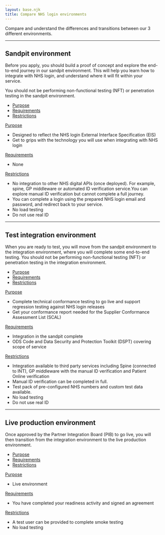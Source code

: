 ```yaml
---
layout: base.njk
title: Compare NHS login environments
---
```


Compare and understand the differences and transitions between our 3 different environments.

---

<div id="sandpit" class="design-example">

<h2>Sandpit environment</h2>
<p>Before you apply, you should build a proof of concept and explore the end-to-end journey in our sandpit environment. This will help you learn how to integrate with NHS login, and understand where it will fit within your service.</p>
<p>You should not be performing non-functional testing (NFT) or penetration testing in the sandpit environment.</p>

<div class="code-snippet">
          <ul class="app-tabs" role="tablist">
              <li class="app-tabs__item app-tabs__item--current" role="presentation" data-index="ex-1">
                <a href="javascript:void(0);" role="tab" aria-controls="default-example" data-track="tab-html" aria-selected="true">
                Purpose
                </a>
              </li>
              <li class="app-tabs__item" role="presentation" data-index="ex-2">
                <a href="javascript:void(0);" role="tab" aria-controls="default-example" data-track="tab-html" aria-selected="true">
                Requirements
                </a>
              </li>
            <li class="app-tabs__item" role="presentation" data-index="ex-3">
                <a href="javascript:void(0);" role="tab" aria-controls="default-example" data-track="tab-html" aria-selected="true">
                Restrictions
                </a>
              </li>
          </ul>
        <div class="app-tabs__container js-tabs__container" id="default-example" role="tabpanel">
              <div class="app-tabs__item app-tabs__item--mobile" role="presentation" data-index="ex-1">
                <a href="" role="tab" aria-controls="default-example" data-track="tab-html" aria-selected="true">
                  Purpose
                </a>
              </div>
            <div class="code-snippet__preformatted" data-index="ex-1">
              <div class="app-code-snippet__macro"></div>
              <div class="app-code-snippet__container">
              <ul>
              <li>Designed to reflect the NHS login External Interface Specification (EIS)</li>
              <li>Get to grips with the technology you will use when integrating with NHS login</li>
              </div>
            </div>
              <div class="app-tabs__item app-tabs__item--mobile" role="presentation" data-index="ex-2">
                <a href="" role="tab" aria-controls="default-example" data-track="tab-html" aria-selected="true">
                  Requirements
                </a>
              </div>
            <div class="code-snippet__preformatted js-hidden" data-index="ex-2">
                <div class="code-snippet__macro">
                </div>
              <div class="app-code-snippet__macro"></div>
              <div class="app-code-snippet__container">
              <ul>
              <li>None</li>
                </ul>
              </div>
            </div>
            <div class="app-tabs__item app-tabs__item--mobile" role="presentation" data-index="ex-3">
                <a href="" role="tab" aria-controls="default-example" data-track="tab-html" aria-selected="true">
                  Restrictions
                </a>
              </div>
            <div class="code-snippet__preformatted js-hidden" data-index="ex-3">
                <div class="code-snippet__macro">
                </div>
              <div class="app-code-snippet__macro"></div>
              <div class="app-code-snippet__container">
              <ul>
              <li>No integration to other NHS digital APIs (once deployed). For example, spine, GP middleware or automated ID verification service.You can explore manual ID verification but cannot complete a full journey.</li>
              <li>You can complete a login using the prepared NHS login email and password, and redirect back to your service.</li>
              <li>No load testing</li> 
              <li>Do not use real ID</li>
                </ul>
              </div>
            </div>
        </div>
  </div>
</div>

---


<div id="test" class="design-example">

<h2>Test integration environment</h2>
<p>When you are ready to test, you will move from the sandpit environment to the integration environment, where you will complete some end-to-end testing. You should not be performing non-functional testing (NFT) or penetration testing in the integration environment.</p>

<div class="code-snippet">
          <ul class="app-tabs" role="tablist">
              <li class="app-tabs__item app-tabs__item--current" role="presentation" data-index="ex-1">
                <a href="javascript:void(0);" role="tab" aria-controls="default-example" data-track="tab-html" aria-selected="true">
                Purpose
                </a>
              </li>
              <li class="app-tabs__item" role="presentation" data-index="ex-2">
                <a href="javascript:void(0);" role="tab" aria-controls="default-example" data-track="tab-html" aria-selected="true">
                Requirements
                </a>
              </li>
            <li class="app-tabs__item" role="presentation" data-index="ex-3">
                <a href="javascript:void(0);" role="tab" aria-controls="default-example" data-track="tab-html" aria-selected="true">
                Restrictions
                </a>
              </li>
          </ul>
        <div class="app-tabs__container js-tabs__container" id="default-example" role="tabpanel">
              <div class="app-tabs__item app-tabs__item--mobile" role="presentation" data-index="ex-1">
                <a href="" role="tab" aria-controls="default-example" data-track="tab-html" aria-selected="true">
                  Purpose
                </a>
              </div>
            <div class="code-snippet__preformatted" data-index="ex-1">
              <div class="app-code-snippet__macro"></div>
              <div class="app-code-snippet__container">
              <ul>
              <li>Complete technical conformance testing to go live and support regression testing against NHS login releases</li>
              <li>Get your conformance report needed for the Supplier Conformance Assessment List (SCAL)</li>
              </div>
            </div>
              <div class="app-tabs__item app-tabs__item--mobile" role="presentation" data-index="ex-2">
                <a href="" role="tab" aria-controls="default-example" data-track="tab-html" aria-selected="true">
                  Requirements
                </a>
              </div>
            <div class="code-snippet__preformatted js-hidden" data-index="ex-2">
                <div class="code-snippet__macro">
                </div>
              <div class="app-code-snippet__macro"></div>
              <div class="app-code-snippet__container">
              <ul>
              <li>Integration in the sandpit complete</li>
              <li>ODS Code and Data Security and Protection Toolkit (DSPT) covering scope of service</li>
                </ul>
              </div>
            </div>
            <div class="app-tabs__item app-tabs__item--mobile" role="presentation" data-index="ex-3">
                <a href="" role="tab" aria-controls="default-example" data-track="tab-html" aria-selected="true">
                  Restrictions
                </a>
              </div>
            <div class="code-snippet__preformatted js-hidden" data-index="ex-3">
                <div class="code-snippet__macro">
                </div>
              <div class="app-code-snippet__macro"></div>
              <div class="app-code-snippet__container">
              <ul>
              <li>Integration available to third party services including Spine (connected to INT), GP middleware with the manual ID verification and Patient Online verification</li>
              <li>Manual ID verification can be completed in full.</li>
              <li>Test pack of pre-configured NHS numbers and custom test data available.</li>
              <li>No load testing</li> 
              <li>Do not use real ID</li>
                </ul>
              </div>
            </div>
        </div>
  </div>
</div>

---


<div id="live" class="design-example">

<h2>Live production environment</h2>
<p>Once approved by the Partner Integration Board (PIB) to go live, you will then transition from the integration environment to the live production environment.</p>

<div class="code-snippet">
          <ul class="app-tabs" role="tablist">
              <li class="app-tabs__item app-tabs__item--current" role="presentation" data-index="ex-1">
                <a href="javascript:void(0);" role="tab" aria-controls="default-example" data-track="tab-html" aria-selected="true">
                Purpose
                </a>
              </li>
              <li class="app-tabs__item" role="presentation" data-index="ex-2">
                <a href="javascript:void(0);" role="tab" aria-controls="default-example" data-track="tab-html" aria-selected="true">
                Requirements
                </a>
              </li>
            <li class="app-tabs__item" role="presentation" data-index="ex-3">
                <a href="javascript:void(0);" role="tab" aria-controls="default-example" data-track="tab-html" aria-selected="true">
                Restrictions
                </a>
              </li>
          </ul>
        <div class="app-tabs__container js-tabs__container" id="default-example" role="tabpanel">
              <div class="app-tabs__item app-tabs__item--mobile" role="presentation" data-index="ex-1">
                <a href="" role="tab" aria-controls="default-example" data-track="tab-html" aria-selected="true">
                  Purpose
                </a>
              </div>
            <div class="code-snippet__preformatted" data-index="ex-1">
              <div class="app-code-snippet__macro"></div>
              <div class="app-code-snippet__container">
              <ul>
              <li>Live environment</li>
              </div>
            </div>
              <div class="app-tabs__item app-tabs__item--mobile" role="presentation" data-index="ex-2">
                <a href="" role="tab" aria-controls="default-example" data-track="tab-html" aria-selected="true">
                  Requirements
                </a>
              </div>
            <div class="code-snippet__preformatted js-hidden" data-index="ex-2">
                <div class="code-snippet__macro">
                </div>
              <div class="app-code-snippet__macro"></div>
              <div class="app-code-snippet__container">
              <ul>
              <li>You have completed your readiness activity and signed an agreement</li>
                </ul>
              </div>
            </div>
            <div class="app-tabs__item app-tabs__item--mobile" role="presentation" data-index="ex-3">
                <a href="" role="tab" aria-controls="default-example" data-track="tab-html" aria-selected="true">
                  Restrictions
                </a>
              </div>
            <div class="code-snippet__preformatted js-hidden" data-index="ex-3">
                <div class="code-snippet__macro">
                </div>
              <div class="app-code-snippet__macro"></div>
              <div class="app-code-snippet__container">
              <ul>
              <li>A test user can be provided to complete smoke testing</li>
              <li>No load testing</li> 
                </ul>
              </div>
            </div>
        </div>
  </div>
</div>




